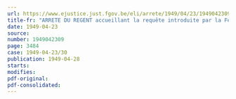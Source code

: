 ```yaml
---
url: https://www.ejustice.just.fgov.be/eli/arrete/1949/04/23/1949042309/justel
title-fr: "ARRETE DU REGENT accueillant la requête introduite par la Fédération des Entreprises de l'Industrie des Fabrications métalliques, tendant à la reconnaissance du Centre de Recherches scientifiques et techniques de l'Industrie des Fabrications métalliques et à l'agréation de ses statuts"
date: 1949-04-23
source:
number: 1949042309
page: 3484
case: 1949-04-23/30
publication: 1949-04-28
starts:
modifies:
pdf-original:
pdf-consolidated:
---
```



